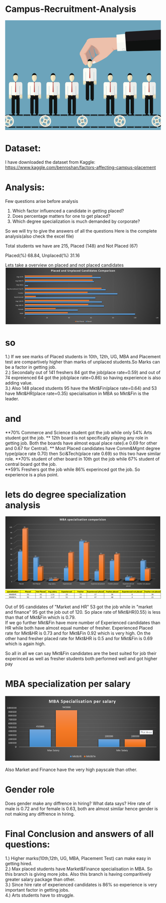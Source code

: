 # Campus-Recruitment-Analysis
![alt text](https://github.com/shalom217/Campus-Recruitment-Analysis/blob/master/images/652952.jpg)

# Dataset: 
I have downloaded the dataset from Kaggle:
https://www.kaggle.com/benroshan/factors-affecting-campus-placement

# Analysis: 
Few questions arise before analysis
1. Which factor influenced a candidate in getting placed?
2. Does percentage matters for one to get placed?
3. Which degree specialization is much demanded by corporate?

So we will try to give the answers of all the questions 
Here is the complete analysis(also check the excel file)

Total students we have are	215,
Placed (148) and
Not Placed (67)

Placed(%)	68.84,
Unplaced(%)	31.16

Lets take a overview on placed and not placed candidates
![alt text](https://github.com/shalom217/Campus-Recruitment-Analysis/blob/master/images/placed%20and%20unplaced%20student.png)
# so 
1.) If we see marks of Placed students in 10th, 12th, UG, MBA and Placement test are compartively higher than marks of unplaced students.So Marks can be a factor in getting job.												
2.) Secondally out of 141 freshers 84 got the job(place rate=0.59) and out of 74 expreienced 64 got the job(place rate=0.86) so having experience is also adding value.												
3.) Also 148 placed students 95 have the Mkt&Fin(place rate=0.64) and 53 have Mkt&HR(place rate=0.35)  specialisation in MBA so Mkt&Fin is the leader.												

# and 
**70% Commerce and Science student got the job while only 54% Arts student got the job. 
** 12th board is not specifically playing any role in getting job. Both the boards have almost equal place rate(i.e 0.69 for other and 0.67 for Central). 
** Most Placed candidates have Comm&Mgmt degree type(place rate 0.70) then Sci&Tech(place rate 0.69) so this two have similar role.	
**70% student of other board in 10th got the job while 67% student of central board got the job.	
**59% Freshers got the job while 86% experinced got the job. So experience is a plus point.	

# lets do degree specialization analysis
![alt text](https://github.com/shalom217/Campus-Recruitment-Analysis/blob/master/images/mba%20special.png)
![alt text](https://github.com/shalom217/Campus-Recruitment-Analysis/blob/master/images/comp%20MBA.png)

Out of 95 candidates of "Market and HR"  53 got the job while in "market and finance" 95 got the job out of 120. So place rate of Mkt&HR(0.55) is less than that of Mkt&Fin which is 0.79. 	
If we go further Mkt&Fin have more number of Experienced candidates than HR while both have almost equal number of fresher.	
Experienced Placed rate for Mkt&HR is 0.73 and for Mkt&Fin 0.92 which is very high. On the other hand fresher placed rate for Mkt&HR is 0.5 and for Mkt&Fin is 0.69 which is again high. 	
	
So all in all we can say Mkt&Fin candidates are the best suited for job their experinced as well as fresher students both performed well and got higher pay	
	
# MBA	specialization per salary
![alt text](https://github.com/shalom217/Campus-Recruitment-Analysis/blob/master/images/MBA%20sal.png)
	
 Also Market and Finance have the very high payscale than other.
 
 # Gender role
 Does gender make any diffrence in hiring? What data says?
 Hire rate of male is 0.72 and for female is 0.63, both are almost similar hence gender is not making any diffrence in hiring.	
 
 # Final Conclusion and answers of all questions:
 1.) Higher marks(10th,12th, UG, MBA, Placement Test) can make easy in getting hired.									
2.) Max placed students have Market&Finance specialisation in MBA. So this branch is giving more jobs. Also this branch is having comparitively greater salary package than other.									
3.) Since hire rate of experienced candidates is 86% so experience is very important factor in getting jobs.									
4.) Arts students have to struggle.									

				


 
	
	

	

	



